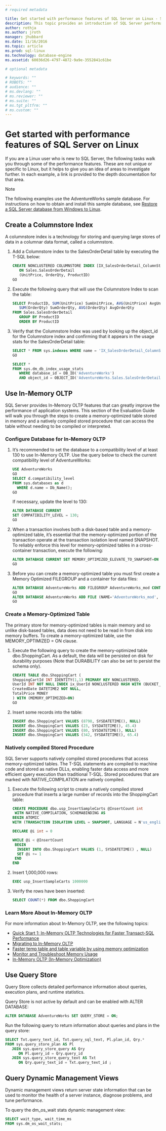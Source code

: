 ```yaml
---
# required metadata

title: Get started with performance features of SQL Server on Linux - SQL Server vNext | Microsoft Docs
description: This topic provides an introduction of SQL Server performance features for Linux users who are new to SQL Server. Many of these examples work on all platforms, but the context of this article is Linux. 
author: rothja 
ms.author: jroth 
manager: jhubbard
ms.date: 11/16/2016
ms.topic: article
ms.prod: sql-linux
ms.technology: database-engine
ms.assetid: 60036d26-4797-4872-9a9e-3552841c61be

# optional metadata

# keywords: ""
# ROBOTS: ""
# audience: ""
# ms.devlang: ""
# ms.reviewer: ""
# ms.suite: ""
# ms.tgt_pltfrm: ""
# ms.custom: ""
---
```

# Get started with performance features of SQL Server on Linux
If you are a Linux user who is new to SQL Server, the following tasks walk you through some of the performance features. These are not unique or specific to Linux, but it helps to give you an idea of areas to investigate further. In each example, a link is provided to the depth documentation for that area.

> [!NOTE]
> The following examples use the AdventureWorks sample database. For instructions on how to obtain and install this sample database, see [Restore a SQL Server database from Windows to Linux](sql-server-linux-migrate-restore-database.md).

## Create a Columnstore Index
A columnstore index is a technology for storing and querying large stores of data in a columnar data format, called a columnstore.  

1. Add a Columnstore index to the SalesOrderDetail table by executing the T-SQL below:

   ```sql
   CREATE NONCLUSTERED COLUMNSTORE INDEX [IX_SalesOrderDetail_ColumnStore]
      ON Sales.SalesOrderDetail
      (UnitPrice, OrderQty, ProductID)
   GO
   ```

2. Execute the following query that will use the Columnstore Index to scan the table:

   ```sql
   SELECT ProductID, SUM(UnitPrice) SumUnitPrice, AVG(UnitPrice) AvgUnitPrice,
      SUM(OrderQty) SumOrderQty, AVG(OrderQty) AvgOrderQty
   FROM Sales.SalesOrderDetail
      GROUP BY ProductID
      ORDER BY ProductID
   ```

3. Verify that the Columnstore Index was used by looking up the object_id for the Columnstore index and confirming that it appears in the usage stats for the SalesOrderDetail table:

   ```sql
   SELECT * FROM sys.indexes WHERE name = 'IX_SalesOrderDetail_ColumnStore'
   GO

   SELECT * 
   FROM sys.dm_db_index_usage_stats
      WHERE database_id = DB_ID('AdventureWorks')
      AND object_id = OBJECT_ID('AdventureWorks.Sales.SalesOrderDetail');
   ```
   
## Use In-Memory OLTP
SQL Server provides In-Memory OLTP features that can greatly improve the performance of application systems.  This section of the Evaluation Guide will walk you through the steps to create a memory-optimized table stored in memory and a natively compiled stored procedure that can access the table without needing to be compiled or interpreted.

### Configure Database for In-Memory OLTP
1. It’s recommended to set the database to a compatibility level of at least 130 to use In-Memory OLTP.  Use the query below to check the current compatibility level of AdventureWorks:  

   ```sql
   USE AdventureWorks
   GO
   SELECT d.compatibility_level
   FROM sys.databases as d
     WHERE d.name = Db_Name();
   GO
   ```
   
   If necessary, update the level to 130:

   ```sql
   ALTER DATABASE CURRENT
   SET COMPATIBILITY_LEVEL = 130;
   GO
   ```

2. When a transaction involves both a disk-based table and a memory-optimized table, it’s essential that the memory-optimized portion of the transaction operate at the transaction isolation level named SNAPSHOT.  To reliably enforce this level for memory-optimized tables in a cross-container transaction, execute the following:

   ```sql
   ALTER DATABASE CURRENT SET MEMORY_OPTIMIZED_ELEVATE_TO_SNAPSHOT=ON
   GO
   ```

3. Before you can create a memory-optimized table you must first create a Memory Optimized FILEGROUP and a container for data files:

   ```sql
   ALTER DATABASE AdventureWorks ADD FILEGROUP AdventureWorks_mod CONTAINS memory_optimized_data
   GO  
   ALTER DATABASE AdventureWorks ADD FILE (NAME='AdventureWorks_mod', FILENAME='c:\var\opt\mssql\data\AdventureWorks_mod') TO FILEGROUP AdventureWorks_mod
   GO
   ```

### Create a Memory-Optimized Table
The primary store for memory-optimized tables is main memory and so unlike disk-based tables, data does not need to be read in from disk into memory buffers.  To create a memory-optimized table, use the MEMORY_OPTIMIZED = ON clause.

1. Execute the following query to create the memory-optimized table dbo.ShoppingCart.  As a default, the data will be persisted on disk for durability purposes (Note that DURABILITY can also be set to persist the schema only). 

   ```sql
   CREATE TABLE dbo.ShoppingCart ( 
   ShoppingCartId INT IDENTITY(1,1) PRIMARY KEY NONCLUSTERED,
   UserId INT NOT NULL INDEX ix_UserId NONCLUSTERED HASH WITH (BUCKET_COUNT=1000000), 
   CreatedDate DATETIME2 NOT NULL, 
   TotalPrice MONEY
   ) WITH (MEMORY_OPTIMIZED=ON) 
   GO
   ```

2. Insert some records into the table:

   ```sql
   INSERT dbo.ShoppingCart VALUES (8798, SYSDATETIME(), NULL) 
   INSERT dbo.ShoppingCart VALUES (23, SYSDATETIME(), 45.4) 
   INSERT dbo.ShoppingCart VALUES (80, SYSDATETIME(), NULL) 
   INSERT dbo.ShoppingCart VALUES (342, SYSDATETIME(), 65.4) 
   ```

### Natively compiled Stored Procedure
SQL Server supports natively compiled stored procedures that access memory-optimized tables. The T-SQL statements are compiled to machine code and stored as native DLLs, enabling faster data access and more efficient query execution than traditional T-SQL.   Stored procedures that are marked with NATIVE_COMPILATION are natively compiled. 

1. Execute the following script to create a natively compiled stored procedure that inserts a large number of records into the ShoppingCart table:


   ```sql
   CREATE PROCEDURE dbo.usp_InsertSampleCarts @InsertCount int 
    WITH NATIVE_COMPILATION, SCHEMABINDING AS 
   BEGIN ATOMIC 
   WITH (TRANSACTION ISOLATION LEVEL = SNAPSHOT, LANGUAGE = N'us_english')

   DECLARE @i int = 0

   WHILE @i < @InsertCount 
    BEGIN 
     INSERT INTO dbo.ShoppingCart VALUES (1, SYSDATETIME() , NULL) 
     SET @i += 1 
    END
   END 
   ```
2. Insert 1,000,000 rows:

   ```sql
   EXEC usp_InsertSampleCarts 1000000 
   ```

3. Verify the rows have been inserted:

   ```sql
   SELECT COUNT(*) FROM dbo.ShoppingCart 
   ```

### Learn More About In-Memory OLTP
For more information about In-Memory OLTP, see the following topics:

- [Quick Start 1: In-Memory OLTP Technologies for Faster Transact-SQL Performance](https://msdn.microsoft.com/library/mt694156.aspx)
- [Migrating to In-Memory OLTP](https://msdn.microsoft.com/library/dn247639.aspx)
- [Faster temp table and table variable by using memory optimization](https://msdn.microsoft.com/library/mt718711.aspx)
- [Monitor and Troubleshoot Memory Usage](https://msdn.microsoft.com/library/dn465869.aspx)
- [In-Memory OLTP (In-Memory Optimization)](https://msdn.microsoft.com/library/dn133186.aspx)

## Use Query Store
Query Store collects detailed performance information about queries, execution plans, and runtime statistics.

Query Store is not active by default and can be enabled with ALTER DATABASE:

   ```sql
   ALTER DATABASE AdventureWorks SET QUERY_STORE = ON;
   ```

Run the following query to return information about queries and plans in the query store: 

   ```sql
   SELECT Txt.query_text_id, Txt.query_sql_text, Pl.plan_id, Qry.*
   FROM sys.query_store_plan AS Pl
      JOIN sys.query_store_query AS Qry
         ON Pl.query_id = Qry.query_id
      JOIN sys.query_store_query_text AS Txt
         ON Qry.query_text_id = Txt.query_text_id ;
   ```

## Query Dynamic Management Views
Dynamic management views return server state information that can be used to monitor the health of a server instance, diagnose problems, and tune performance.

To query the dm_os_wait stats dynamic management view:

   ```sql
   SELECT wait_type, wait_time_ms
   FROM sys.dm_os_wait_stats;
   ```